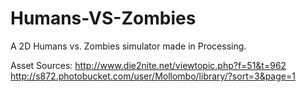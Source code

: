 # Humans-VS-Zombies
A 2D Humans vs. Zombies simulator made in Processing.

Asset Sources:
http://www.die2nite.net/viewtopic.php?f=51&t=962 
http://s872.photobucket.com/user/Mollombo/library/?sort=3&page=1 

